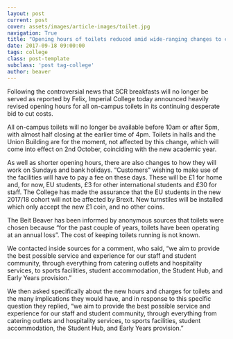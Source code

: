 ```yaml
---
layout: post
current: post
cover: assets/images/article-images/toilet.jpg
navigation: True
title: "Opening hours of toilets reduced amid wide-ranging changes to campus services"
date: 2017-09-18 09:00:00
tags: college
class: post-template
subclass: 'post tag-college'
author: beaver
---
```


Following the controversial news that SCR breakfasts will no longer be served as reported by Felix, Imperial College today announced heavily revised opening hours for all on-campus toilets in its continuing desperate bid to cut costs.

All on-campus toilets will no longer be available before 10am or after 5pm, with almost half closing at the earlier time of 4pm. Toilets in halls and the Union Building are for the moment, not affected by this change, which will come into effect on 2nd October, coinciding with the new academic year.

As well as shorter opening hours, there are also changes to how they will work on Sundays and bank holidays. “Customers” wishing to make use of the facilities will have to pay a fee on these days. These will be £1 for home and, for now, EU students, £3 for other international students and £30 for staff. The College has made the assurance that the EU students in the new 2017/18 cohort will not be affected by Brexit. New turnstiles will be installed which only accept the new £1 coin, and no other coins.

The Beit Beaver has been informed by anonymous sources that toilets were chosen because “for the past couple of years, toilets have been operating at an annual loss”. The cost of keeping toilets running is not known.

We contacted inside sources for a comment, who said, “we aim to provide the best possible service and experience for our staff and student community, through everything from catering outlets and hospitality services, to sports facilities, student accommodation, the Student Hub, and Early Years provision.”

We then asked specifically about the new hours and charges for toilets and the many implications they would have, and in response to this specific question they replied, “we aim to provide the best possible service and experience for our staff and student community, through everything from catering outlets and hospitality services, to sports facilities, student accommodation, the Student Hub, and Early Years provision.”
